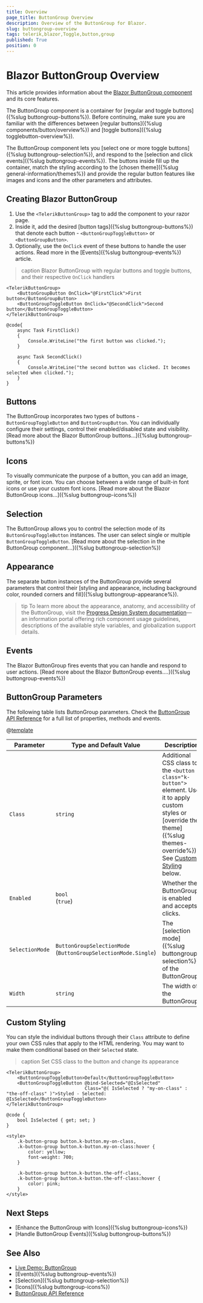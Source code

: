 ```yaml
---
title: Overview
page_title: ButtonGroup Overview
description: Overview of the ButtonGroup for Blazor.
slug: buttongroup-overview
tags: telerik,blazor,Toggle,button,group
published: True
position: 0
---
```


# Blazor ButtonGroup Overview

This article provides information about the <a href="https://www.telerik.com/blazor-ui/buttongroup" target="_blank">Blazor ButtonGroup component</a> and its core features.

The ButtonGroup component is a container for [regular and toggle buttons]({%slug buttongroup-buttons%}). Before continuing, make sure you are familiar with the differences between [regular buttons]({%slug components/button/overview%}) and [toggle buttons]({%slug togglebutton-overview%}).

The ButtonGroup component lets you [select one or more toggle buttons]({%slug buttongroup-selection%}), and respond to the [selection and click events]({%slug buttongroup-events%}). The buttons inside fill up the container, match the styling according to the [chosen theme]({%slug general-information/themes%}) and provide the regular button features like images and icons and the other parameters and attributes. 

## Creating Blazor ButtonGroup

1. Use the `<TelerikButtonGroup>` tag to add the component to your razor page.
1. Inside it, add the desired [button tags]({%slug buttongroup-buttons%}) that denote each button - `<ButtonGroupToggleButton>` or `<ButtonGroupButton>`.
1. Optionally, use the `OnClick` event of these buttons to handle the user actions. Read more in the [Events]({%slug buttongroup-events%}) article.

>caption Blazor ButtonGroup with regular buttons and toggle buttons, and their respective `OnClick` handlers

````CSHTML
<TelerikButtonGroup>
    <ButtonGroupButton OnClick="@FirstClick">First button</ButtonGroupButton>
    <ButtonGroupToggleButton OnClick="@SecondClick">Second button</ButtonGroupToggleButton>
</TelerikButtonGroup>

@code{
    async Task FirstClick()
    {
        Console.WriteLine("the first button was clicked.");
    }

    async Task SecondClick()
    {
        Console.WriteLine("the second button was clicked. It becomes selected when clicked.");
    }
}
````

## Buttons

The ButtonGroup incorporates two types of buttons - `ButtonGroupToggleButton` and `ButtonGroupButton`. You can individually configure their settings, control their enabled/disabled state and visibility. [Read more about the Blazor ButtonGroup buttons...]({%slug buttongroup-buttons%})

## Icons

To visually communicate the purpose of a button, you can add an image, sprite, or font icon. You can choose between a wide range of built-in font icons or use your custom font icons. [Read more about the Blazor ButtonGroup icons...]({%slug buttongroup-icons%})

## Selection

The ButtonGroup allows you to control the selection mode of its `ButtonGroupToggleButton` instances. The user can select single or multiple `ButtonGroupToggleButton`. [Read more about the selection in the ButtonGroup component...]({%slug buttongroup-selection%})

## Appearance

The separate button instances of the ButtonGroup provide several parameters that control their [styling and appearance, including background color, rounded corners and fill]({%slug buttongroup-appearance%}).

>tip To learn more about the appearance, anatomy, and accessibility of the ButtonGroup, visit the [Progress Design System documentation](https://www.telerik.com/design-system/docs/components/buttongroup/)—an information portal offering rich component usage guidelines, descriptions of the available style variables, and globalization support details.

## Events

The Blazor ButtonGroup fires events that you can handle and respond to user actions. [Read more about the Blazor ButtonGroup events....]({%slug buttongroup-events%})

## ButtonGroup Parameters

The following table lists ButtonGroup parameters. Check the [ButtonGroup API Reference](/blazor-ui/api/Telerik.Blazor.Components.TelerikButtonGroup) for a full list of properties, methods and events.

@[template](/_contentTemplates/common/parameters-table-styles.md#table-layout)

| Parameter | Type and Default&nbsp;Value | Description |
|---|---|---|
| `Class` | `string` | Additional CSS class to the `<button class="k-button">` element. Use it to apply custom styles or [override the theme]({%slug themes-override%}). See [Custom Styling](#custom-styling) below. |
| `Enabled` | `bool` <br /> (`true`) | Whether the ButtonGroup is enabled and accepts clicks. |
| `SelectionMode` | `ButtonGroupSelectionMode` <br /> (`ButtonGroupSelectionMode.Single`) | The [selection mode]({%slug buttongroup-selection%}) of the ButtonGroup. |
| `Width` | `string` | The width of the ButtonGroup. |


## Custom Styling

You can style the individual buttons through their `Class` attribute to define your own CSS rules that apply to the HTML rendering. You may want to make them conditional based on their `Selected` state.

>caption Set CSS class to the button and change its appearance

````CSHTML
<TelerikButtonGroup>
    <ButtonGroupToggleButton>Default</ButtonGroupToggleButton>
    <ButtonGroupToggleButton @bind-Selected="@IsSelected"
                             Class="@( IsSelected ? "my-on-class" : "the-off-class" )">Styled - Selected: @IsSelected</ButtonGroupToggleButton>
</TelerikButtonGroup>

@code {
    bool IsSelected { get; set; }
}

<style>
    .k-button-group button.k-button.my-on-class,
    .k-button-group button.k-button.my-on-class:hover {
        color: yellow;
        font-weight: 700;
    }

    .k-button-group button.k-button.the-off-class,
    .k-button-group button.k-button.the-off-class:hover {
        color: pink;
    }
</style>
````

## Next Steps

* [Enhance the ButtonGroup with Icons]({%slug buttongroup-icons%})
* [Handle ButtonGroup Events]({%slug buttongroup-buttons%})

## See Also

* [Live Demo: ButtonGroup](https://demos.telerik.com/blazor-ui/buttongroup/overview)
* [Events]({%slug buttongroup-events%})
* [Selection]({%slug buttongroup-selection%})
* [Icons]({%slug buttongroup-icons%})
* [ButtonGroup API Reference](/blazor-ui/api/Telerik.Blazor.Components.TelerikButtonGroup)
